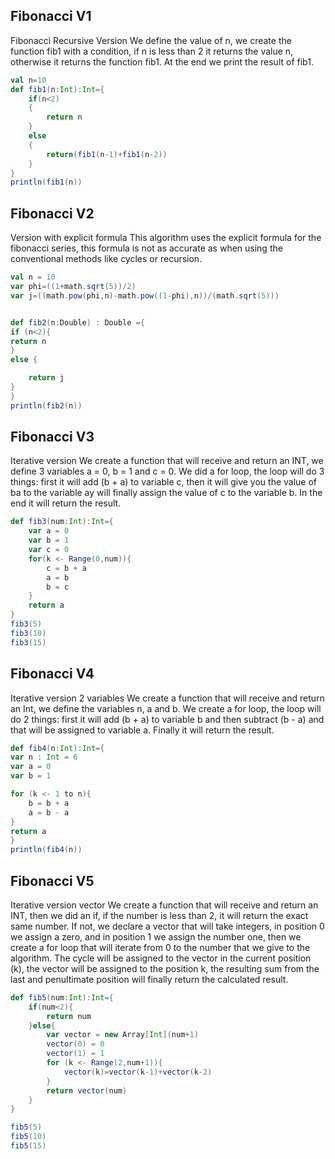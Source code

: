 ## Fibonacci V1
Fibonacci Recursive Version
We define the value of n, we create the function fib1 with a condition, if n is less than 2 it returns the value n, otherwise it returns the function fib1. At the end we print the result of fib1.

``` scala
val n=10 
def fib1(n:Int):Int={
    if(n<2)
    {
        return n
    }
    else 
    {
        return(fib1(n-1)+fib1(n-2))
    }
}
println(fib1(n))
```

## Fibonacci V2
Version with explicit formula
This algorithm uses the explicit formula for the fibonacci series, this formula is not as accurate as when using the conventional methods like cycles or recursion.

``` scala
val n = 10 
var phi=((1+math.sqrt(5))/2) 
var j=((math.pow(phi,n)-math.pow((1-phi),n))/(math.sqrt(5))) 


def fib2(n:Double) : Double ={
if (n<2){
return n
}
else {

    return j
}
}
println(fib2(n))
```
## Fibonacci V3
Iterative version
We create a function that will receive and return an INT, we define 3 variables a = 0, b = 1 and c = 0. We did a for loop, the loop will do 3 things: first it will add (b + a) to variable c, then it will give you the value of ba to the variable ay will finally assign the value of c to the variable b. In the end it will return the result.

``` scala
def fib3(num:Int):Int={
    var a = 0
    var b = 1
    var c = 0
    for(k <- Range(0,num)){
        c = b + a 
        a = b 
        b = c 
    }
    return a
}
fib3(5)
fib3(10)
fib3(15)
```

## Fibonacci V4
Iterative version 2 variables
We create a function that will receive and return an Int, we define the variables n, a and b. We create a for loop, the loop will do 2 things: first it will add (b + a) to variable b and then subtract (b - a) and that will be assigned to variable a. Finally it will return the result.

``` scala
def fib4(n:Int):Int={ 
var n : Int = 6 
var a = 0 
var b = 1 

for (k <- 1 to n){
    b = b + a 
    a = b - a 
}
return a 
}
println(fib4(n))
```

## Fibonacci V5
Iterative version vector
We create a function that will receive and return an INT, then we did an if, if the number is less than 2, it will return the exact same number. If not, we declare a vector that will take integers, in position 0 we assign a zero, and in position 1 we assign the number one, then we create a for loop that will iterate from 0 to the number that we give to the algorithm. The cycle will be assigned to the vector in the current position (k), the vector will be assigned to the position k, the resulting sum from the last and penultimate position will finally return the calculated result.

``` scala
def fib5(num:Int):Int={
	if(num<2){
    	return num
	}else{
    	var vector = new Array[Int](num+1)
    	vector(0) = 0
    	vector(1) = 1
    	for (k <- Range(2,num+1)){
        	vector(k)=vector(k-1)+vector(k-2)
    	}
    	return vector(num)
	}
}

fib5(5)
fib5(10)
fib5(15)

```